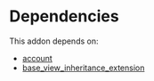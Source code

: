 # Dependencies

This addon depends on:

- [account](../../odoo-bringout-oca-ocb-account)
- [base_view_inheritance_extension](../../odoo-bringout-oca-server-tools-base_view_inheritance_extension)
